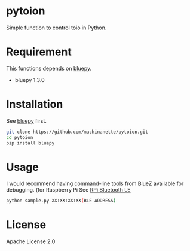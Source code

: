 # pytoion
Simple function to control toio in Python.

# Requirement
This functions depends on [bluepy](https://github.com/IanHarvey/bluepy).

* bluepy 1.3.0

# Installation
See [bluepy](https://github.com/IanHarvey/bluepy) first.

```bash
git clone https://github.com/machinanette/pytoion.git
cd pytoion
pip install bluepy
```

# Usage
I would recommend having command-line tools from BlueZ available for debugging. (for Raspberry Pi See [RPi Bluetooth LE](https://www.elinux.org/RPi_Bluetooth_LE)

```bash
python sample.py XX:XX:XX:XX(BLE ADDRESS)
```

# License
Apache License 2.0


